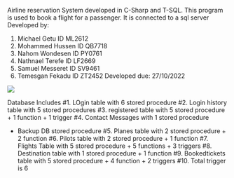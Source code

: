 Airline reservation System developed in C-Sharp and T-SQL.
This program is used to book a flight for a passenger. It is connected to a sql server
Developed by:
1. Michael Getu 	  ID ML2612 
2. Mohammed Hussen 	ID QB7718 
3. Nahom Wondesen 	ID PY0761
4. Nathnael Terefe 	ID LF2669
5. Samuel Messeret 	ID SV9461 
6. Temesgan Fekadu 	ID ZT2452
Developed due: 27/10/2022

<a href="https://files.fm/f/cczy3huu6"><img src="https://files.fm/thumb_show.php?i=cczy3huu6"></a>

Database Includes
#1. LOgin table with 6 stored procedure
#2. Login history table with 5 stored procedures
#3. registered table with 5 stored procedure + 1 function + 1 trigger
#4. Contact Messages with 1 stored procedure
+ Backup DB stored procedure
#5. Planes table with 2 stored procedure + 2 function
#6. Pilots table with 2 stored procedure + 1 function
#7. Flights Table with 5 stored procedure + 5 functions + 3 triggers
#8. Destination table with 1 stored procedure + 1 function
#9. Bookedtickets table with 5 stored procedure + 4 function + 2 triggers
#10. Total trigger is 6

